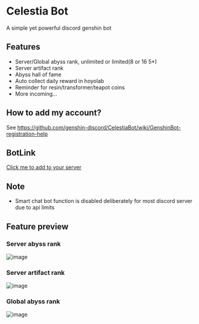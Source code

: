 # Celestia Bot
A simple yet powerful discord genshin bot

## Features
* Server/Global abyss rank, unlimited or limited(8 or 16 5*)
* Server artifact rank
* Abyss hall of fame
* Auto collect daily reward in hoyolab
* Reminder for resin/transformer/teapot coins
* More incoming...

## How to add my account?

See https://github.com/genshin-discord/CelestiaBot/wiki/GenshinBot-registration-help

## BotLink

[Click me to add to your server](https://discord.com/api/oauth2/authorize?client_id=988697044988334100&permissions=414464722944&scope=bot%20applications.commands)

## Note
* Smart chat bot function is disabled deliberately for most discord server due to api limits 

## Feature preview

### Server abyss rank
![image](https://user-images.githubusercontent.com/109652760/179929807-ad46fa6b-8d9d-4d45-95f9-1e4f7f472ef9.png)

### Server artifact rank
![image](https://user-images.githubusercontent.com/109652760/179930084-7a0e4022-fb25-4bee-b2c2-71b9359d0707.png)

### Global abyss rank
![image](https://user-images.githubusercontent.com/109652760/179930381-d49081b5-7016-4046-b8e5-aa62e054b736.png)

